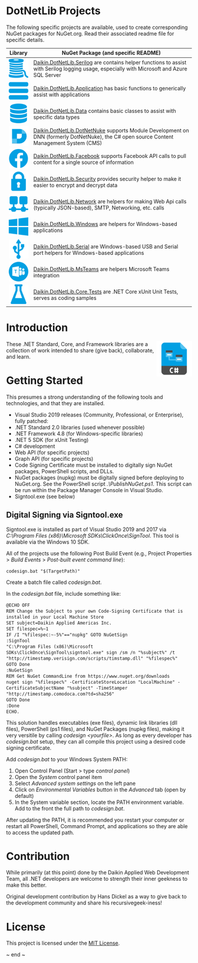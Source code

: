 # DotNetLib Projects
The following specific projects are available, used to create corresponding NuGet packages for NuGet.org.  Read their associated readme file for specific details.

| Library                                                                    | NuGet Package (and specific README)                                                                                                                                              |
|----------------------------------------------------------------------------|----------------------------------------------------------------------------------------------------------------------------------------------------------------------------------|
|<img src="Daikin.DotNetLib.Serilog/Images/serilog.png" width="64"/>         | [Daikin.DotNetLib.Serilog](Daikin.DotNetLib.Serilog/README.md) are contains helper functions to assist with Serilog logging usage, especially with Microsoft and Azure SQL Server|
|<img src="Daikin.DotNetLib.Application/Images/application.png" width="64"/> | [Daikin.DotNetLib.Application](Daikin.DotNetLib.Application/README.md) has basic functions to generically assist with applications                                               |
|<img src="Daikin.DotNetLib.Data/Images/data.png" width="64"/>               | [Daikin.DotNetLib.Data](Daikin.DotNetLib.Data/README.md) contains basic classes to assist with specific data types                                                               |
|<img src="Daikin.DotNetLib.DotNetNuke/Images/dotnetnuke.png" width="64"/>   | [Daikin.DotNetLib.DotNetNuke](Daikin.DotNetLib.DotNetNuke/README.md) supports Module Development on DNN (formerly DotNetNuke), the C# open source Content Management System (CMS)|
|<img src="Daikin.DotNetLib.Facebook/Images/facebook.png" width="64"/>       | [Daikin.DotNetLib.Facebook](Daikin.DotNetLib.Facebook/README.md) supports Facebook API calls to pull content for a single source of information                                  |
|<img src="Daikin.DotNetLib.Security/Images/security.png" width="64"/>       | [Daikin.DotNetLib.Security](Daikin.DotNetLib.Security/README.md) provides security helper to make it easier to encrypt and decrypt data                                          |
|<img src="Daikin.DotNetLib.Network/Images/network.png" width="64"/>         | [Daikin.DotNetLib.Network](Daikin.DotNetLib.Network/README.md) are helpers for making Web Api calls (typically JSON-based), SMTP, Networking, etc. calls                         |
|<img src="Daikin.DotNetLib.Windows/Images/windows.png" width="64"/>         | [Daikin.DotNetLib.Windows](Daikin.DotNetLib.Windows/README.md) are helpers for Windows-based applications                                                                        |
|<img src="Daikin.DotNetLib.Serial/Images/serial.png" width="64"/>           | [Daikin.DotNetLib.Serial](Daikin.DotNetLib.Serial/README.md) are Windows-based USB and Serial port helpers for Windows-based applications                                        |
|<img src="Daikin.DotNetLib.MsTeams/Images/teams.png" width="64"/>           | [Daikin.DotNetLib.MsTeams](Daikin.DotNetLib.MsTeams/README.md) are helpers Microsoft Teams integration                                                                           |
|<img src="Daikin.DotNetLib.Core.Tests/Images/debugging.png" width="64"/>    | [Daikin.DotNetLib.Core.Tests](Daikin.DotNetLib.Core.Tests/README.md) are .NET Core xUnit Unit Tests, serves as coding samples                                                    |

# Introduction
<img src="Images/DotNetLib.png" width="96" align="right" alt="DotNetLib Logo"/>
These .NET Standard, Core, and Framework libraries are a collection of work intended to share (give back), collaborate, and learn.

# Getting Started
This presumes a strong understanding of the following tools and technologies, and that they are installed.

- Visual Studio 2019 releases (Community, Professional, or Enterprise), fully patched:
- .NET Standard 2.0 libraries (used whenever possible)
- .NET Framework 4.8 (for Windows-specific libraries)
- .NET 5 SDK (for xUnit Testing)
- C# development
- Web API (for specific projects)
- Graph API (for specific projects)
- Code Signing Certificate must be installed to digitally sign NuGet packages, PowerShell scripts, and DLLs.
- NuGet packages (nupkg) must be digitally signed before deploying to NuGet.org.  See the PowerShell script *.\PublishNuGet.ps1*.  This script can be run within the Package Manager Console in Visual Studio.
- Signtool.exe (see below)

## Digital Signing via Signtool.exe
Signtool.exe is installed as part of Visual Studio 2019 and 2017 via *C:\Program Files (x86)\Microsoft SDKs\ClickOnce\SignTool*.  This tool is available via the Windows 10 SDK.

All of the projects use the following Post Build Event (e.g., Project Properties > *Build Events* > *Post-built event command line*):

	codesign.bat "$(TargetPath)"

Create a batch file called *codesign.bat*.  

In the *codesign.bat* file, include something like:

	@ECHO OFF
	REM Change the Subject to your own Code-Signing Certificate that is installed in your Local Machine Store
	SET subject=Daikin Applied Americas Inc.
	SET filespec=%~1
	IF /I "%filespec:~-5%"=="nupkg" GOTO NuGetSign
	:SignTool
	"C:\Program Files (x86)\Microsoft SDKs\ClickOnce\SignTool\signtool.exe" sign /sm /n "%subject%" /t "http://timestamp.verisign.com/scripts/timstamp.dll" "%filespec%"
	GOTO Done
	:NuGetSign
	REM Get NuGet CommandLine from https://www.nuget.org/downloads
	nuget sign "%filespec%" -CertificateStoreLocation "LocalMachine" -CertificateSubjectName "%subject" -TimeStamper "http://timestamp.comodoca.com?td=sha256"
	GOTO Done
	:Done
	ECHO.

This solution handles executables (exe files), dynamic link libraries (dll files), PowerShell (ps1 files), and NuGet Packages (nupkg files), making it very versitile by calling *codesign &lt;yourfile&gt;*.  As long as every developer has *codesign.bat* setup, they can all compile this project using a desired code signing certificate.

Add *codesign.bat* to your Windows System PATH:
1. Open Control Panel (Start > type *control panel*)
2. Open the *System* control panel item
3. Select *Advanced system settings* on the left pane
4. Click on *Environmental Variables* button in the *Advanced* tab (open by default)
5. In the System variable section, locate the PATH environment variable.  Add to the front the full path to *codesign.bat*.

After updating the PATH, it is recommended you restart your computer or restart all PowerShell, Command Prompt, and applications so they are able to access the updated path.

# Contribution
While primarily (at this point) done by the Daikin Applied Web Development Team, all .NET developers are welcome to strength their inner geekness to make this better. 

Original development contribution by Hans Dickel as a way to give back to the development community and share his recursivegeek-iness!

# License
This project is licensed under the [MIT License](https://opensource.org/licenses/MIT).

~ end ~
